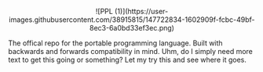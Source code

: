 <p align="center">
        ![PPL (1)](https://user-images.githubusercontent.com/38915815/147722834-1602909f-fcbc-49bf-8ec3-6a0bd33ef3ec.png)  
</p>
The offical repo for the portable programming language. Built with backwards and forwards compatibility in mind. Uhm, do I simply need more text to get this going or something? Let my try this and see where it goes.
